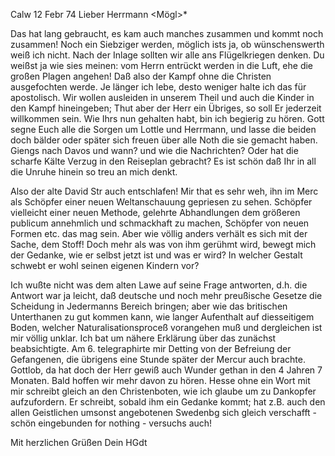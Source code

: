  Calw 12 Febr 74
Lieber Herrmann <Mögl>*

Das hat lang gebraucht, es kam auch manches zusammen und kommt noch zusammen! Noch ein Siebziger werden, möglich ists ja, ob wünschenswerth weiß ich nicht. Nach der Inlage sollten wir alle ans Flügelkriegen denken. Du weißst ja wie sies meinen: vom Herrn entrückt werden in die Luft, ehe die großen Plagen angehen! Daß also der Kampf ohne die Christen ausgefochten werde. Je länger ich lebe, desto weniger halte ich das für apostolisch. Wir wollen ausleiden in unserem Theil und auch die Kinder in den Kampf hineingeben; Thut aber der Herr ein Übriges, so soll Er jederzeit willkommen sein. 
Wie Ihrs nun gehalten habt, bin ich begierig zu hören. Gott segne Euch alle die Sorgen um Lottle und Herrmann, und lasse die beiden doch bälder oder später sich freuen über alle Noth die sie gemacht haben. Giengs nach Davos und wann? und wie die Nachrichten? Oder hat die scharfe Kälte Verzug in den Reiseplan gebracht? Es ist schön daß Ihr in all die Unruhe hinein so treu an mich denkt.

Also der alte David Str auch entschlafen! Mir that es sehr weh, ihn im Merc als Schöpfer einer neuen Weltanschauung gepriesen zu sehen. Schöpfer vielleicht einer neuen Methode, gelehrte Abhandlungen dem größeren publicum annehmlich und schmackhaft zu machen, Schöpfer von neuen Formen etc. das mag sein. Aber wie völlig anders verhält es sich mit der Sache, dem Stoff! Doch mehr als was von ihm gerühmt wird, bewegt mich der Gedanke, wie er selbst jetzt ist und was er wird? In welcher Gestalt schwebt er wohl seinen eigenen Kindern vor?

Ich wußte nicht was dem alten Lawe auf seine Frage antworten, d.h. die Antwort war ja leicht, daß deutsche und noch mehr preußische Gesetze die Scheidung in Jedermanns Bereich bringen; aber wie das britischen Unterthanen zu gut kommen kann, wie langer Aufenthalt auf diesseitigem Boden, welcher Naturalisationsproceß vorangehen muß und dergleichen ist mir völlig unklar. Ich bat um nähere Erklärung über das zunächst beabsichtigte. 
Am 6. telegraphirte mir Detting von der Befreiung der Gefangenen, die übrigens eine Stunde später der Mercur auch brachte. Gottlob, da hat doch der Herr gewiß auch Wunder gethan in den 4 Jahren 7 Monaten. Bald hoffen wir mehr davon zu hören. Hesse ohne ein Wort mit mir schreibt gleich an den Christenboten, wie ich glaube um zu Dankopfer aufzufordern. Er schreibt, sobald ihm ein Gedanke kommt; hat z.B. auch den allen Geistlichen umsonst angebotenen Swedenbg sich gleich verschafft - schön eingebunden for nothing - versuchs auch!

 Mit herzlichen Grüßen
 Dein HGdt
